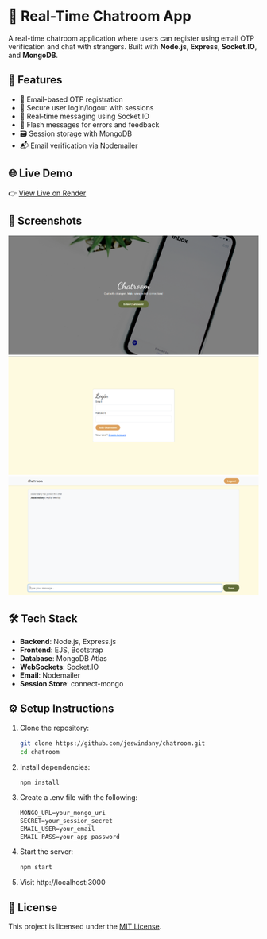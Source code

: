 # 💬 Real-Time Chatroom App

A real-time chatroom application where users can register using email OTP verification and chat with strangers. Built with **Node.js**, **Express**, **Socket.IO**, and **MongoDB**.

## 🚀 Features

- 🔐 Email-based OTP registration
- 🔑 Secure user login/logout with sessions
- 💬 Real-time messaging using Socket.IO
- 🌙 Flash messages for errors and feedback
- 🗃️ Session storage with MongoDB
- 📬 Email verification via Nodemailer

## 🌐 Live Demo

👉 [View Live on Render](https://chatroom-62tx.onrender.com)

## 📸 Screenshots

![Chatroom Home](screenshots/home.png)
![Login Page](screenshots/login.png)
![Chatroom](screenshots/chatroom.png)

## 🛠️ Tech Stack

- **Backend**: Node.js, Express.js
- **Frontend**: EJS, Bootstrap
- **Database**: MongoDB Atlas
- **WebSockets**: Socket.IO
- **Email**: Nodemailer
- **Session Store**: connect-mongo

## ⚙️ Setup Instructions

1. Clone the repository:
   ```bash
   git clone https://github.com/jeswindany/chatroom.git
   cd chatroom
   ```
2. Install dependencies:
   ```bash
   npm install
   ```
3. Create a .env file with the following:
   ```env
   MONGO_URL=your_mongo_uri
   SECRET=your_session_secret
   EMAIL_USER=your_email
   EMAIL_PASS=your_app_password
   ```
4. Start the server:
   ```bash
   npm start
   ```
5. Visit http://localhost:3000

## 🧾 License

This project is licensed under the [MIT License](LICENSE).
